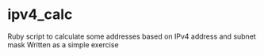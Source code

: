 # ipv4_calc
Ruby script to calculate some addresses based on IPv4 address and subnet mask
Written as a simple exercise
